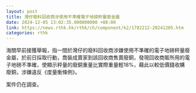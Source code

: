 ```yaml
---
layout: post
title: 灣仔廢料回收商涉使用不準確電子地磅秤量廢金屬
date: 2024-12-05 13:02:35.000000000 +08:00
link: https://news.rthk.hk/rthk/ch/component/k2/1782212-20241205.htm
categories: rthk
---
```


海關早前接獲舉報，指一間於灣仔的廢料回收商涉嫌使用不準確的電子地磅秤量廢金屬，於前日採取行動，喬裝成賣家到該回收商售賣廢銅，發現回收商販所用的電子地磅不準確，使顯示秤量的廢銅重量比實際重量輕18%，藉此以較低價錢收購廢銅，涉嫌違反《度量衡條例》。

案件仍在調查。
